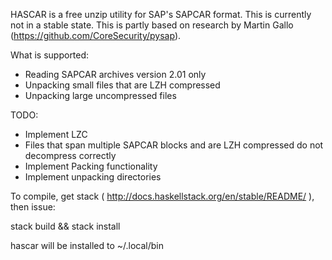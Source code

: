 HASCAR is a free unzip utility for SAP's SAPCAR format. This is
currently not in a stable state. This is partly based on research by
Martin Gallo (https://github.com/CoreSecurity/pysap).

What is supported:

* Reading SAPCAR archives version 2.01 only
* Unpacking small files that are LZH compressed
* Unpacking large uncompressed files

TODO:

* Implement LZC
* Files that span multiple SAPCAR blocks and are LZH compressed do not
  decompress correctly
* Implement Packing functionality
* Implement unpacking directories

To compile, get stack ( http://docs.haskellstack.org/en/stable/README/
), then issue:

stack build && stack install

hascar will be installed to ~/.local/bin
